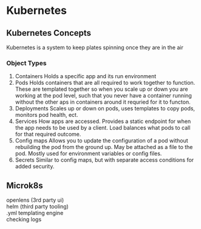 # Kubernetes

## Kubernetes Concepts
Kubernetes is a system to keep plates spinning once they are in the air
### Object Types

1. Containers
Holds a specific app and its run environment
2. Pods
Holds containers that are all required to work together to function. These are templated together so when you scale up or down you are working at the pod level, such that you never have a container running without the other aps in containers around it requried for it to functon.
3. Deployments
Scales up or down on pods, uses templates to copy pods, monitors pod health, ect.
4. Services
How apps are accessed. Provides a static endpoint for when the app needs to be used by a client. Load balances what pods to call for that required outcome. 
5. Config maps
Allows you to update the configuration of a pod without rebuilding the pod from the ground up. May be attached as a file to the pod. Mostly used for environment variables or config files.
6. Secrets
Similar to config maps, but with separate access conditions for added security.

## Microk8s
openlens (3rd party ui) \
helm (third party tooling) \
.yml templating engine \
checking logs 